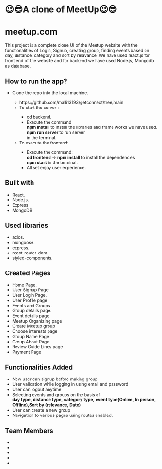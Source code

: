 <h1>😉😎A clone of MeetUp😉😎</h1>

# meetup.com
This project is a complete clone UI of the Meetup website with the functionalities of Login, Signup, creating group, finding events based on day, distance, category and sort by relavance. We have used react.js for front end of the website and for backend we have used Node.js, Mongodb as database.

## How to run the app?
<ul>
  <li>Clone the repo into the local machine.</li>
  <ul>
    <li>https://github.com/malli13193/getconnect/tree/main</li>
    <li>To start the server :</li>
    <ul>
      <li>cd backend.</li>
      <li>Execute the command <br /> <b>npm install</b> to install the libraries and frame works we have used. <br /> <b>npm run server </b> to run server <br /> in the terminal.</li>
    </ul>
    <li>To execute the frontend:</li>
    <ul>
      <li>Execute the command: <br /> <b>cd frontend</b> -> <b>npm install</b> to install the dependencies <br/> <b>npm start</b> in the terminal.</li>
      <li>All set enjoy user experience.</li>
      </ul>
  </ul>
</ul>

## Built with
<ul>
  <li>React.</li>
  <li>Node.js.</li>
  <li>Express </li>
  <li>MongoDB </li>
  
</ul>

## Used libraries
<ul>
  <li>axios.</li>
  
  <li>mongoose.</li>
  <li>express.</li>
  <li>react-router-dom.</li>
  <li>styled-components.</li>
</ul>

## Created Pages 
<ul>
  <li>Home Page.</li>
  <li>User Signup Page.</li>
  <li>User Login Page.</li>
  <li> User Profile page</li>
  <li>Events and Groups .</li>
  <li>Group details page.</li>
  <li>Event details page</li>
  <li>Meetup Organizing page</li>
  <li>Create Meetup group</li>
  <li>Choose interests page</li>
  <li>Group Name Page</li>
  <li>Group About Page</li>
  <li>Review Guide Lines page</li>
  <li>Payment Page</li>
</ul>

## Functionalities Added
<ul>
  <li>New user can signup before making group</li>
  <li>User validation while logging in using email and password</li>
  <li>User can logout anytime</li>
  <li>Selecting events and groups on the basis of <br/><b> day type,</b>  <b> distance type,</b>  <b>category type,</b> <b>event type(Online, In person, Offline),</b><b>Sort by (relevance, Date) </b></li>
  <li>User can create a new group</li>
 
  <li>Navigation to various pages using routes enabled.</li>
</ul>

## Team Members 
<ul>
<li><a href="https://github.com/mahi98jat"></a>
<li><a href="https://github.com/Jagadish1217"></a>
<li><a href="https://github.com/SoumyashreeBehera"></a>
<li><a href="https://github.com/pratik9851"></a>
<li><a href="https://github.com/shruthibs1997"></a>

</ul>




